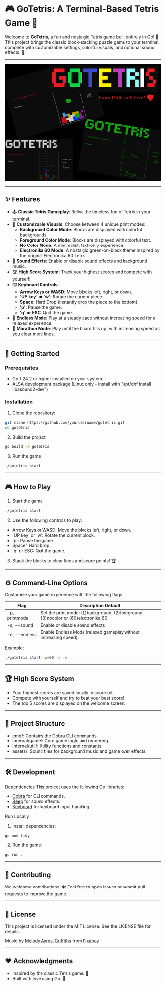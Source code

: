 # 🎮 GoTetris: A Terminal-Based Tetris Game 🧩

Welcome to **GoTetris**, a fun and nostalgic Tetris game built entirely in Go! 🚀 This project brings the classic block-stacking puzzle game to your terminal, complete with customizable settings, colorful visuals, and optional sound effects. 🎵

---

![coverart](assets/coverart.png)

---

## ✨ Features

- 🕹️ **Classic Tetris Gameplay**: Relive the timeless fun of Tetris in your terminal.
- 🎨 **Customizable Visuals**: Choose between 4 unique print modes:
  - **Background Color Mode**: Blocks are displayed with colorful backgrounds.
  - **Foreground Color Mode**: Blocks are displayed with colorful text.
  - **No Color Mode**: A minimalist, text-only experience.
  - **Electronika 60 Mode**: A nostalgic green-on-black theme inspired by the original Electronika 60 Tetris.
- 🎵 **Sound Effects**: Enable or disable sound effects and background music.
- 🏆 **High Score System**: Track your highest scores and compete with yourself!
- ⌨️ **Keyboard Controls**:
  - **Arrow Keys or WASD**: Move blocks left, right, or down.
  - **'UP key' or 'w'**: Rotate the current piece.
  - **Space**: Hard Drop (instantly drop the piece to the bottom).
  - **'p'**: Pause the game.
  - **'q' or ESC**: Quit the game.
- 🔄 **Endless Mode**: Play at a steady pace without increasing speed for a relaxed experience.
- 🚀 **Marathon Mode**: Play until the board fills up, with increasing speed as you clear more lines.


---

## 🚀 Getting Started

### Prerequisites
- Go 1.24.2 or higher installed on your system.
- ALSA development package (Linux only - install with "apt/dnf install libasound2-dev")

### Installation
1. Clone the repository:
```bash
git clone https://github.com/yourusername/gotetris.git
cd gotetris
```

2. Build the project
```bash
go build -o gotetris
```

3. Run the game
```bash
./gotetris start
```

---

## 🎮 How to Play
1. Start the game:
```bash
./gotetris start
```
2. Use the following controls to play:

* Arrow Keys or WASD: Move the blocks left, right, or down.
* 'UP key' or 'w': Rotate the current block.
* 'p': Pause the game.
* Space" Hard Drop.
* 'q' or ESC: Quit the game.

3. Stack the blocks to clear lines and score points! 🏆

---

## ⚙️ Command-Line Options
Customize your game experience with the following flags:

Flag |	Description	Default
-----|----------------------------------------------------------------------------
-p, --printmode	| Set the print mode: (1)background, (2)foreground, (3)nocolor or (60)electronika 60 | nocolor
-s, --sound	| Enable or disable sound effects |	false
-e, --endless | Enable Endless Mode (relaxed gameplay without increasing speed). | false

Example:
```bash
./gotetris start -p=60 -s -e
```

---

## 🏆 High Score System
* Your highest scores are saved locally in score.txt.
* Compete with yourself and try to beat your best score!
* The top 5 scores are displayed on the welcome screen.


---

## 📂 Project Structure
* cmd/: Contains the Cobra CLI commands.
* internal/game/: Core game logic and rendering.
* internal/util/: Utility functions and constants.
* assets/: Sound files for background music and game over effects.

---

## 🛠️ Development
Dependencies
This project uses the following Go libraries:

* [Cobra](https://github.com/spf13/cobra) for CLI commands.
* [Beep](https://github.com/faiface/beep) for sound effects.
* [Keyboard](https://github.com/eiannone/keyboard) for keyboard input handling.

Run Locally
1. Install dependencies:
```bash
go mod tidy
```
2. Run the game:
```bash
go run .
```

---

## 🎉 Contributing
We welcome contributions! 🛠️ Feel free to open issues or submit pull requests to improve the game.

---

## 📜 License
This project is licensed under the MIT License. See the LICENSE file for details.

Music by [Melody Ayres-Griffiths](https://pixabay.com/users/melodyayresgriffiths-27269767/?utm_source=link-attribution&utm_medium=referral&utm_campaign=music&utm_content=148250) from [Pixabay](https://pixabay.com//?utm_source=link-attribution&utm_medium=referral&utm_campaign=music&utm_content=148250)

---

## ❤️ Acknowledgments
* Inspired by the classic Tetris game. 🎵
* Built with love using Go. 🐹
